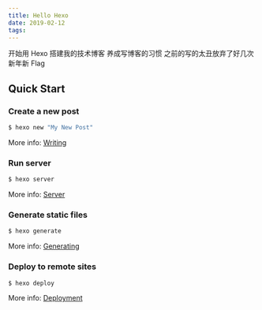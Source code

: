 ```yaml
---
title: Hello Hexo
date: 2019-02-12
tags:
---
```


开始用 Hexo 
搭建我的技术博客 
养成写博客的习惯
之前的写的太丑放弃了好几次
新年新 Flag 

## Quick Start

### Create a new post

``` bash
$ hexo new "My New Post"
```

More info: [Writing](https://hexo.io/docs/writing.html)

### Run server

``` bash
$ hexo server
```

More info: [Server](https://hexo.io/docs/server.html)

### Generate static files

``` bash
$ hexo generate
```

More info: [Generating](https://hexo.io/docs/generating.html)

### Deploy to remote sites

``` bash
$ hexo deploy
```

More info: [Deployment](https://hexo.io/docs/deployment.html)
